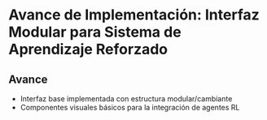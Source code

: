 # Avance de Implementación: Interfaz Modular para Sistema de Aprendizaje Reforzado

## Avance

- Interfaz base implementada con estructura modular/cambiante
- Componentes visuales básicos para la integración de agentes RL
